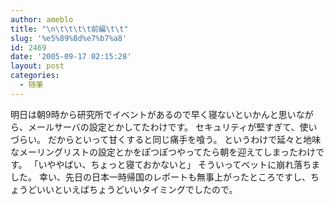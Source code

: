 ```yaml
---
author: ameblo
title: "\n\t\t\t\t前編\t\t"
slug: '%e5%89%8d%e7%b7%a8'
id: 2469
date: '2005-09-17 02:15:28'
layout: post
categories:
  - 随筆
---
```


明日は朝9時から研究所でイベントがあるので早く寝ないといかんと思いながら、メールサーバの設定とかしてたわけです。 セキュリティが堅すぎて、使いづらい。 だからといって甘くすると同じ痛手を喰う。 というわけで延々と地味なメーリングリストの設定とかをぽつぽつやってたら朝を迎えてしまったわけです。 「いややばい、ちょっと寝ておかないと」 そういってベットに崩れ落ちました。 幸い、先日の日本一時帰国のレポートも無事上がったところですし、ちょうどいいといえばちょうどいいタイミングでしたので。